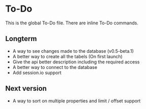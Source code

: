 # To-Do

This is the global To-Do file. There are inline To-Do commands.

## Longterm

 - A way to see changes made to the database (v0.5-beta.1)
 - A better way to create all the tabels (On first launch)
 - Give the api better description including the required access
 - A better way to connect to the database
 - Add session.io support

## Next version

 - A way to sort on multiple properties and limit / offset support
